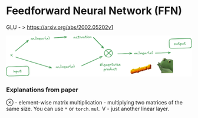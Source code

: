 # Feedforward Neural Network (FFN)

GLU - > https://arxiv.org/abs/2002.05202v1

![alt text](glu.png)



### Explanations from paper

⊗ - element-wise matrix multiplication - multiplying two matrices of the same size. You can use `*` or `torch.mul`.
V - just another linear layer.
